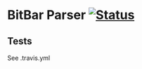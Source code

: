 # BitBar Parser [![Status](https://travis-ci.org/oleander/BitBarParser.svg?branch=master)](https://travis-ci.org/oleander/BitBarParser)

## Tests

See .travis.yml
